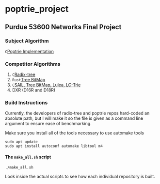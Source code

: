# poptrie_project
## Purdue 53600 Networks Final Project

### Subject Algorithm
`C`[Poptrie Implementation](https://github.com/pixos/poptrie/tree/master)
### Competitor Algorithms
1. `C`[Radix-tree](https://github.com/drpnd/radix-tree)
2. `Rust`[Tree BitMap](https://github.com/JakubOnderka/treebitmap/tree/master) 
3. `C`[SAIL, Tree BitMap, Lulea, LC-Trie](https://github.com/mengxiang0811/SAIL/tree/master)
4. DXR (D16R and D18R)


### Build Instructions

Currently, the developers of radix-tree and poptrie repos hard-coded an absolute path, but I will make it so the file is given as a command line argument to ensure ease of benchmarking.

Make sure you install all of the tools necessary to use automake tools

```
sudo apt update
sudo apt install autoconf automake libtool m4
```

#### The `make_all.sh` script

```
./make_all.sh
```

Look inside the actual scripts to see how each individual repository is built.




